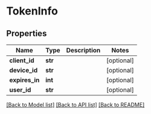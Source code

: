 # TokenInfo

## Properties
Name | Type | Description | Notes
------------ | ------------- | ------------- | -------------
**client_id** | **str** |  | [optional] 
**device_id** | **str** |  | [optional] 
**expires_in** | **int** |  | [optional] 
**user_id** | **str** |  | [optional] 

[[Back to Model list]](../README.md#documentation-for-models) [[Back to API list]](../README.md#documentation-for-api-endpoints) [[Back to README]](../README.md)


